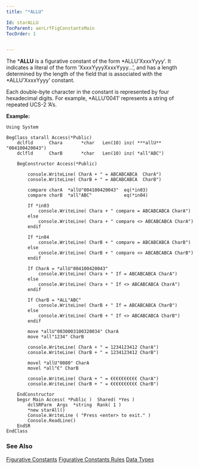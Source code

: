 ```yaml
---
title: "*ALLU"

Id: starALLU
TocParent: aerLrfFigConstantsMain
TocOrder: 1


---
```


The ***ALLU** is a figurative constant of the form *ALLU’XxxxYyyy’. It indicates a literal of the form ’XxxxYyyyXxxxYyyy...’, and has a length determined by the length of the field that is associated with the *ALLU’XxxxYyyy’ constant. 

Each double-byte character in the constant is represented by four hexadecimal digits. For example, *ALLU’0041’ represents a string of repeated UCS-2 ’A’s. 

**Example:** 

```
Using System

BegClass starall Access(*Public)
	dclfld		Chara		*char	Len(10) inz( ***allU** "004100420043")
	dclfld		CharB		*char	Len(10) inz( *all"ABC")

	BegConstructor Access(*Public)

		console.WriteLine( CharA + " = ABCABCABCA  CharA")
		console.WriteLine( CharB + " = ABCABCABCA  CharB")

		compare charA  *allU"004100420043"  eq(*in03)	
		compare charB  *all"ABC"			eq(*in04)	

		If *in03
			console.WriteLine( Chara + " compare = ABCABCABCA CharA")
		else
			console.WriteLine( Chara + " compare <> ABCABCABCA CharA")
		endif

		If *in04
			console.WriteLine( CharB + " compare = ABCABCABCA CharB")
		else
			console.WriteLine( CharB + " compare <> ABCABCABCA CharB")
		endif

		If CharA = *allU"004100420043"
			console.WriteLine( Chara + " If = ABCABCABCA CharA")
		else
			console.WriteLine( Chara + " If <> ABCABCABCA CharA")
		endif

		If CharB = *ALL"ABC"
			console.WriteLine( CharB + " If = ABCABCABCA CharB")
		else
			console.WriteLine( CharB + " If <> ABCABCABCA CharB")
		endif	

		move *allU"0030003100320034" CharA
		move *all"1234" CharB

		console.WriteLine( CharA + " = 1234123412 CharA")
		console.WriteLine( CharB + " = 1234123412 CharB")

		movel *allU"0080" CharA
		movel *all"€" CharB

		console.WriteLine( CharA + " = €€€€€€€€€€ CharA")
		console.WriteLine( CharB + " = €€€€€€€€€€ CharB")

	EndConstructor
	begsr Main Access( *Public )  Shared( *Yes )
		dclSRParm  Args  *string  Rank( 1 )
		*new starAll()
		Console.WriteLine ( "Press <enter> to exit." )
		Console.ReadLine()
	EndSR	
EndClass
```

### See Also
[Figurative Constants](aerLrfFigConstantsMain.html)
[Figurative Constants Rules](Fig_Constants_Rules.html)
[Data Types](aerLrfDataTypesMain.html) 
